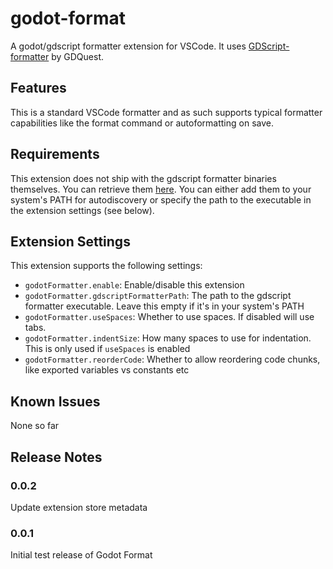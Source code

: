 # godot-format

A godot/gdscript formatter extension for VSCode. It uses [GDScript-formatter](https://github.com/GDQuest/GDScript-formatter) by GDQuest.

## Features

This is a standard VSCode formatter and as such supports typical formatter capabilities like the format command or autoformatting on save.

## Requirements

This extension does not ship with the gdscript formatter binaries themselves. You can retrieve them [here](https://github.com/GDQuest/GDScript-formatter/releases). You can either add them to your system's PATH for autodiscovery or specify the path to the executable in the extension settings (see below).

## Extension Settings

This extension supports the following settings:

- `godotFormatter.enable`: Enable/disable this extension
- `godotFormatter.gdscriptFormatterPath`: The path to the gdscript formatter executable. Leave this empty if it's in your system's PATH
- `godotFormatter.useSpaces`: Whether to use spaces. If disabled will use tabs.
- `godotFormatter.indentSize`: How many spaces to use for indentation. This is only used if `useSpaces` is enabled
- `godotFormatter.reorderCode`: Whether to allow reordering code chunks, like exported variables vs constants etc

## Known Issues

None so far

## Release Notes

### 0.0.2

Update extension store metadata

### 0.0.1

Initial test release of Godot Format
